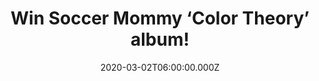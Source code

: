 ---
campaign-uuid: "c-e112ed39-4f14-4fc5-ac25-c62655d1a0b9"
type: "Competition"
category: "Music"
date: "2020-03-02T06:00:00.000Z"
end-date: "2020-04-02T23:59:00.000Z"
disable-form: false
is_promoted: false
has_entry_page: true
title: "Win Soccer Mommy ‘Color Theory’ album!"
competition-description: "<p>For Sophie Allison, aka Soccer Mommy, 'color theory'\
  \ is a distillation of hard-won catharsis. The album confronts the ongoing mental\
  \ health and familial trials that have plagued the 22-year-old artist since pre-pubescence,\
  \ presenting listeners with an uncompromisingly honest self-portrait, and reminding\
  \ us exactly why her critically-acclaimed debut, 2018's 'Clean', made her a hero\
  \ to many.</p>\n<p>Want to know her better? Click below for a chance to win.</p>\n"
hero-header: "Win Soccer Mommy ‘Color Theory’ album!"
terms-confirmation: "N/A"
banner-img: "https://assets.expresslyapp.com/asset-229cc6f4-20c1-4621-9bae-2c94ee24d691.jpg"
logo-left-href: "http://club.expressly.io"
logo-left-image: "https://assets.expresslyapp.com/asset-23ff2812-0ff4-40de-aece-6f6a7d29125b.jpg"
logo-left-title: "Expressly Club"
bg-image-hero: "https://assets.expresslyapp.com/asset-33b70134-34c3-4f7d-8d60-32d2bd202454.jpg"
bg-image-first: "https://assets.expresslyapp.com/asset-f8ea6c59-56cd-413b-a71d-303ee449bb43.jpg"
section1-content: "<p>For Sophie Allison, aka Soccer Mommy, 'color theory' is a distillation\
  \ of hard-won catharsis. The album confronts the ongoing mental health and familial\
  \ trials that have plagued the 22-year-old artist since pre-pubescence, presenting\
  \ listeners with an uncompromisingly honest self-portrait, and reminding us exactly\
  \ why her critically-acclaimed debut, 2018's 'Clean', made her a hero to many. Wise\
  \ beyond her years, Allison is a songwriter capable of capturing the fleeting moments\
  \ of bliss that make an embattled existence temporarily beautiful. With 'color theory',\
  \ her fraught past becomes a lens through which we might begin to understand what\
  \ it means to be resilient.</p>\n<p>If you want to know her better, think no more\
  \ and enter below for a chance to win her new album now.</p>\n<p>Good luck!</p>\n"
entry-title: "Win Soccer Mommy ‘Color Theory’ album!"
entry-content: "<p>Enter the draw to win Soccer Mommy ‘Color Theory’ album by completing\
  \ the form below before 23:59 on the 2nd of April 2020.</p>\n"
has-winner: false
prize-description: "Soccer Mommy ‘Color Theory’ album"
special-conditions: "Multiple entries are allowed up to one every day.\r\n\r\nThis\
  \ competition is also available on: https://club.expressly.io/competitions/soccer-mommy-color-theory-album"
country-restrictions:
- "GB"
---